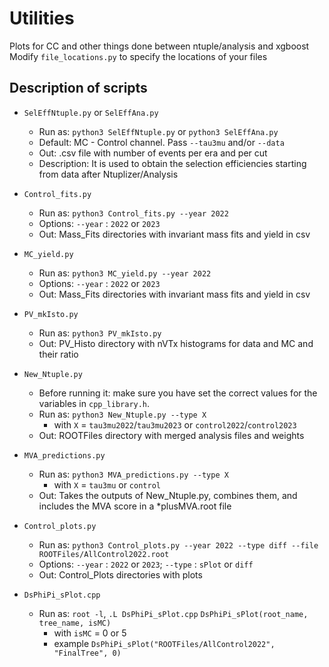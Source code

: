 # Utilities
Plots for CC and other things done between ntuple/analysis and xgboost
Modify `file_locations.py` to specify the locations of your files

## Description of scripts
* `SelEffNtuple.py` or `SelEffAna.py`
  * Run as: `python3 SelEffNtuple.py` or `python3 SelEffAna.py`
  * Default: MC - Control channel. Pass `--tau3mu` and/or `--data`
  * Out: .csv file with number of events per era and per cut
  * Description: It is used to obtain the selection efficiencies starting from data after Ntuplizer/Analysis

* `Control_fits.py`
  * Run as: `python3 Control_fits.py --year 2022`
  * Options: `--year` : `2022` or `2023` 
  * Out: Mass_Fits directories with invariant mass fits and yield in csv

* `MC_yield.py`
  * Run as: `python3 MC_yield.py --year 2022`
  * Options: `--year` : `2022` or `2023` 
  * Out: Mass_Fits directories with invariant mass fits and yield in csv

* `PV_mkIsto.py`
  * Run as: `python3 PV_mkIsto.py`
  * Out: PV_Histo directory with nVTx histograms for data and MC and their ratio

* `New_Ntuple.py`
  * Before running it: make sure you have set the correct values for the variables in `cpp_library.h`.
  * Run as: `python3 New_Ntuple.py --type X`
    * with `X` = `tau3mu2022`/`tau3mu2023` or `control2022`/`control2023`
  * Out: ROOTFiles directory with merged analysis files and weights 

* `MVA_predictions.py`
  * Run as: `python3 MVA_predictions.py --type X`
    * with `X` = `tau3mu` or `control`
  * Out: Takes the outputs of New_Ntuple.py, combines them, and includes the MVA score in a *plusMVA.root file

* `Control_plots.py`
  * Run as: `python3 Control_plots.py --year 2022 --type diff --file ROOTFiles/AllControl2022.root`
  * Options: `--year` : `2022` or `2023`; `--type` : `sPlot` or `diff` 
  * Out: Control_Plots directories with plots
 
* `DsPhiPi_sPlot.cpp`
  * Run as: `root -l`, `.L DsPhiPi_sPlot.cpp` `DsPhiPi_sPlot(root_name, tree_name, isMC)`
    * with `isMC` = 0 or 5
    * example `DsPhiPi_sPlot("ROOTFiles/AllControl2022", "FinalTree", 0)`
